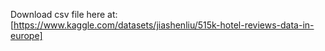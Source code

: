 Download csv file here at: [https://www.kaggle.com/datasets/jiashenliu/515k-hotel-reviews-data-in-europe]
